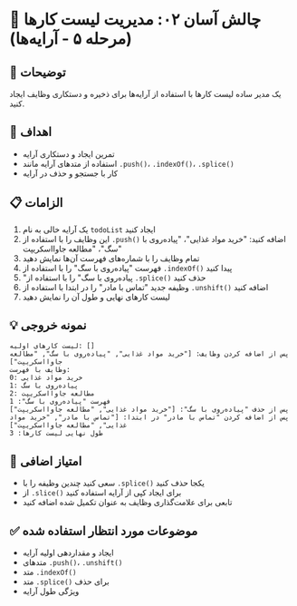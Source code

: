 # 🎯 چالش آسان ۰۲: مدیریت لیست کارها (مرحله ۵ - آرایه‌ها)

## 📝 توضیحات
یک مدیر ساده لیست کارها با استفاده از آرایه‌ها برای ذخیره و دستکاری وظایف ایجاد کنید.

## 🎯 اهداف
- تمرین ایجاد و دستکاری آرایه
- استفاده از متدهای آرایه مانند `.push()`، `.indexOf()`، `.splice()`
- کار با جستجو و حذف در آرایه

## 📋 الزامات
1. یک آرایه خالی به نام `todoList` ایجاد کنید
2. این وظایف را با استفاده از `.push()` اضافه کنید: "خرید مواد غذایی"، "پیاده‌روی با سگ"، "مطالعه جاوااسکریپت"
3. تمام وظایف را با شماره‌های فهرست آن‌ها نمایش دهید
4. فهرست "پیاده‌روی با سگ" را با استفاده از `.indexOf()` پیدا کنید
5. "پیاده‌روی با سگ" را با استفاده از `.splice()` حذف کنید
6. وظیفه جدید "تماس با مادر" را در ابتدا با استفاده از `.unshift()` اضافه کنید
7. لیست کارهای نهایی و طول آن را نمایش دهید

## 💡 نمونه خروجی
```
لیست کارهای اولیه: []
پس از اضافه کردن وظایف: ["خرید مواد غذایی", "پیاده‌روی با سگ", "مطالعه جاوااسکریپت"]
وظایف با فهرست:
0: خرید مواد غذایی
1: پیاده‌روی با سگ
2: مطالعه جاوااسکریپت
فهرست "پیاده‌روی با سگ": 1
پس از حذف "پیاده‌روی با سگ": ["خرید مواد غذایی", "مطالعه جاوااسکریپت"]
پس از اضافه کردن "تماس با مادر" در ابتدا: ["تماس با مادر", "خرید مواد غذایی", "مطالعه جاوااسکریپت"]
طول نهایی لیست کارها: 3
```

## 🚀 امتیاز اضافی
- سعی کنید چندین وظیفه را با `.splice()` یکجا حذف کنید
- از `.slice()` برای ایجاد کپی از آرایه استفاده کنید
- تابعی برای علامت‌گذاری وظایف به عنوان تکمیل شده اضافه کنید

## ✅ موضوعات مورد انتظار استفاده شده
- ایجاد و مقداردهی اولیه آرایه
- متدهای `.push()`، `.unshift()`
- متد `.indexOf()`
- متد `.splice()` برای حذف
- ویژگی طول آرایه
